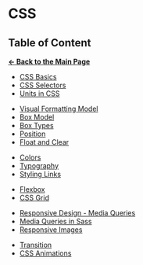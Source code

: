 # CSS

## Table of Content

[**&larr; Back to the Main Page**](./../README.md)

<div></div>

- [CSS Basics](./css-basics.md)
- [CSS Selectors](./selectors.md)
- [Units in CSS](./units-in-css.md)

<div></div>

- [Visual Formatting Model](./visual-formatting-model.md)
- [Box Model](./box-model.md)
- [Box Types](./box-types.md)
- [Position](./position.md)
- [Float and Clear](./float-clear.md)

<div></div>

- [Colors](./colors.md)
- [Typography](./typography.md)
- [Styling Links](./styling-links.md)

<div></div>

- [Flexbox](./flexbox.md)
- [CSS Grid](./css-grid.md)

<div></div>

- [Responsive Design - Media Queries](./media-queries.md)
- [Media Queries in Sass](./media-queries-sass.md)
- [Responsive Images](./responsive-images.md)

<div></div>

- [Transition](./transition.md)
- [CSS Animations](./keyframe.md)

<div></div>
